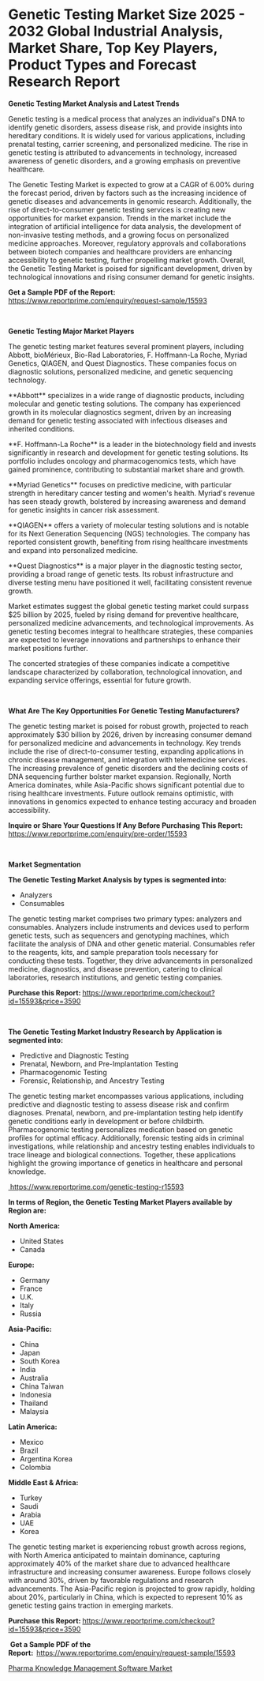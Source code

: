 <p><h1>Genetic Testing Market Size 2025 - 2032 Global Industrial Analysis, Market Share, Top Key Players, Product Types and Forecast Research Report</h1></p><p><strong>Genetic Testing Market Analysis and Latest Trends</strong></p>
<p><p>Genetic testing is a medical process that analyzes an individual's DNA to identify genetic disorders, assess disease risk, and provide insights into hereditary conditions. It is widely used for various applications, including prenatal testing, carrier screening, and personalized medicine. The rise in genetic testing is attributed to advancements in technology, increased awareness of genetic disorders, and a growing emphasis on preventive healthcare.</p><p>The Genetic Testing Market is expected to grow at a CAGR of 6.00% during the forecast period, driven by factors such as the increasing incidence of genetic diseases and advancements in genomic research. Additionally, the rise of direct-to-consumer genetic testing services is creating new opportunities for market expansion. Trends in the market include the integration of artificial intelligence for data analysis, the development of non-invasive testing methods, and a growing focus on personalized medicine approaches. Moreover, regulatory approvals and collaborations between biotech companies and healthcare providers are enhancing accessibility to genetic testing, further propelling market growth. Overall, the Genetic Testing Market is poised for significant development, driven by technological innovations and rising consumer demand for genetic insights.</p></p>
<p><strong>Get a Sample PDF of the Report:&nbsp;</strong> <a href="https://www.reportprime.com/enquiry/request-sample/15593?utm_campaign=2247&utm_medium=2&utm_source=Github&utm_content=ia&utm_term=20032025&utm_id=genetic-testing">https://www.reportprime.com/enquiry/request-sample/15593</a></p>
<p>&nbsp;</p>
<p><strong>Genetic Testing Major Market Players</strong></p>
<p><p>The genetic testing market features several prominent players, including Abbott, bioMérieux, Bio-Rad Laboratories, F. Hoffmann-La Roche, Myriad Genetics, QIAGEN, and Quest Diagnostics. These companies focus on diagnostic solutions, personalized medicine, and genetic sequencing technology.</p><p>**Abbott** specializes in a wide range of diagnostic products, including molecular and genetic testing solutions. The company has experienced growth in its molecular diagnostics segment, driven by an increasing demand for genetic testing associated with infectious diseases and inherited conditions. </p><p>**F. Hoffmann-La Roche** is a leader in the biotechnology field and invests significantly in research and development for genetic testing solutions. Its portfolio includes oncology and pharmacogenomics tests, which have gained prominence, contributing to substantial market share and growth.</p><p>**Myriad Genetics** focuses on predictive medicine, with particular strength in hereditary cancer testing and women's health. Myriad's revenue has seen steady growth, bolstered by increasing awareness and demand for genetic insights in cancer risk assessment.</p><p>**QIAGEN** offers a variety of molecular testing solutions and is notable for its Next Generation Sequencing (NGS) technologies. The company has reported consistent growth, benefiting from rising healthcare investments and expand into personalized medicine.</p><p>**Quest Diagnostics** is a major player in the diagnostic testing sector, providing a broad range of genetic tests. Its robust infrastructure and diverse testing menu have positioned it well, facilitating consistent revenue growth.</p><p>Market estimates suggest the global genetic testing market could surpass $25 billion by 2025, fueled by rising demand for preventive healthcare, personalized medicine advancements, and technological improvements. As genetic testing becomes integral to healthcare strategies, these companies are expected to leverage innovations and partnerships to enhance their market positions further. </p><p>The concerted strategies of these companies indicate a competitive landscape characterized by collaboration, technological innovation, and expanding service offerings, essential for future growth.</p></p>
<p>&nbsp;</p>
<p><strong>What Are The Key Opportunities For Genetic Testing Manufacturers?</strong></p>
<p><p>The genetic testing market is poised for robust growth, projected to reach approximately $30 billion by 2026, driven by increasing consumer demand for personalized medicine and advancements in technology. Key trends include the rise of direct-to-consumer testing, expanding applications in chronic disease management, and integration with telemedicine services. The increasing prevalence of genetic disorders and the declining costs of DNA sequencing further bolster market expansion. Regionally, North America dominates, while Asia-Pacific shows significant potential due to rising healthcare investments. Future outlook remains optimistic, with innovations in genomics expected to enhance testing accuracy and broaden accessibility.</p></p>
<p><strong>Inquire or Share Your Questions If Any Before Purchasing This Report:</strong> <a href="https://www.reportprime.com/enquiry/pre-order/15593?utm_campaign=2247&utm_medium=2&utm_source=Github&utm_content=ia&utm_term=20032025&utm_id=genetic-testing">https://www.reportprime.com/enquiry/pre-order/15593</a></p>
<p>&nbsp;</p>
<p><strong>Market Segmentation</strong></p>
<p><strong>The Genetic Testing Market Analysis by types is segmented into:</strong></p>
<p><ul><li>Analyzers</li><li>Consumables</li></ul></p>
<p><p>The genetic testing market comprises two primary types: analyzers and consumables. Analyzers include instruments and devices used to perform genetic tests, such as sequencers and genotyping machines, which facilitate the analysis of DNA and other genetic material. Consumables refer to the reagents, kits, and sample preparation tools necessary for conducting these tests. Together, they drive advancements in personalized medicine, diagnostics, and disease prevention, catering to clinical laboratories, research institutions, and genetic testing companies.</p></p>
<p><strong>Purchase this Report:&nbsp;</strong><a href="https://www.reportprime.com/checkout?id=15593&price=3590&utm_campaign=2247&utm_medium=2&utm_source=Github&utm_content=ia&utm_term=20032025&utm_id=genetic-testing">https://www.reportprime.com/checkout?id=15593&price=3590</a></p>
<p>&nbsp;</p>
<p><strong>The Genetic Testing Market Industry Research by Application is segmented into:</strong></p>
<p><ul><li>Predictive and Diagnostic Testing</li><li>Prenatal, Newborn, and Pre-Implantation Testing</li><li>Pharmacogenomic Testing</li><li>Forensic, Relationship, and Ancestry Testing</li></ul></p>
<p><p>The genetic testing market encompasses various applications, including predictive and diagnostic testing to assess disease risk and confirm diagnoses. Prenatal, newborn, and pre-implantation testing help identify genetic conditions early in development or before childbirth. Pharmacogenomic testing personalizes medication based on genetic profiles for optimal efficacy. Additionally, forensic testing aids in criminal investigations, while relationship and ancestry testing enables individuals to trace lineage and biological connections. Together, these applications highlight the growing importance of genetics in healthcare and personal knowledge.</p></p>
<p><a href="https://www.reportprime.com/genetic-testing-r15593?utm_campaign=2247&utm_medium=2&utm_source=Github&utm_content=ia&utm_term=20032025&utm_id=genetic-testing">&nbsp;https://www.reportprime.com/genetic-testing-r15593</a></p>
<p><strong>In terms of Region, the Genetic Testing Market Players available by Region are:</strong></p>
<p>
    <p> <strong> North America: </strong>
        <ul>
            <li>United States</li>
            <li>Canada</li>
        </ul>
        </p> 
    <p> <strong> Europe: </strong>
        <ul>
            <li>Germany</li>
            <li>France</li>
            <li>U.K.</li>
            <li>Italy</li>
            <li>Russia</li>
        </ul>
        </p> 
    <p> <strong> Asia-Pacific: </strong>
        <ul>
            <li>China</li>
            <li>Japan</li>
            <li>South Korea</li>
            <li>India</li>
            <li>Australia</li>
            <li>China Taiwan</li>
            <li>Indonesia</li>
            <li>Thailand</li>
            <li>Malaysia</li>
        </ul>
        </p> 
    <p> <strong> Latin America: </strong>
        <ul>
            <li>Mexico</li>
            <li>Brazil</li>
            <li>Argentina Korea</li>
            <li>Colombia</li>
        </ul>
        </p> 
    <p> <strong> Middle East & Africa: </strong>
        <ul>
            <li>Turkey</li>
            <li>Saudi</li>
            <li>Arabia</li>
            <li>UAE</li>
            <li>Korea</li>
        </ul>
    </p>
    </p>
<p><p>The genetic testing market is experiencing robust growth across regions, with North America anticipated to maintain dominance, capturing approximately 40% of the market share due to advanced healthcare infrastructure and increasing consumer awareness. Europe follows closely with around 30%, driven by favorable regulations and research advancements. The Asia-Pacific region is projected to grow rapidly, holding about 20%, particularly in China, which is expected to represent 10% as genetic testing gains traction in emerging markets.</p></p>
<p><strong>Purchase this Report: </strong><a href="https://www.reportprime.com/checkout?id=15593&price=3590&utm_campaign=2247&utm_medium=2&utm_source=Github&utm_content=ia&utm_term=20032025&utm_id=genetic-testing">https://www.reportprime.com/checkout?id=15593&price=3590</a></p>
<p>&nbsp;<strong>Get a Sample PDF of the Report:&nbsp;&nbsp;</strong><a href="https://www.reportprime.com/enquiry/request-sample/15593?utm_campaign=2247&utm_medium=2&utm_source=Github&utm_content=ia&utm_term=20032025&utm_id=genetic-testing">https://www.reportprime.com/enquiry/request-sample/15593</a></p>
<p><strong></strong></p>
<p><p><a href="https://github.com/tahjaylestro/Market-Research-Report-List-1/blob/main/pharma-knowledge-management-software-market.md?utm_campaign=2247&utm_medium=2&utm_source=Github&utm_content=ia&utm_term=20032025&utm_id=genetic-testing">Pharma Knowledge Management Software Market</a></p></p>